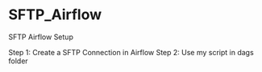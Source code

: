 # SFTP_Airflow
SFTP Airflow Setup

Step 1: Create a SFTP Connection in Airflow
Step 2: Use my script in dags folder
